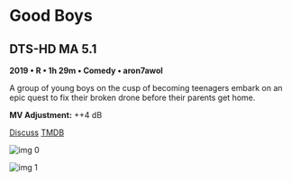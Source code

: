 # Good Boys

## DTS-HD MA 5.1

**2019 • R • 1h 29m • Comedy • aron7awol**

A group of young boys on the cusp of becoming teenagers embark on an epic quest to fix their broken drone before their parents get home.

**MV Adjustment:** ++4 dB

[Discuss](https://www.avsforum.com/threads/bass-eq-for-filtered-movies.2995212/post-58772336)  [TMDB](521777)

![img 0](https://i.imgur.com/1lHSqXG.jpg)

![img 1](https://i.imgur.com/tl86hi8.png)

